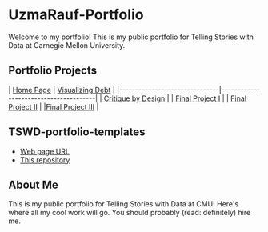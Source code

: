 # UzmaRauf-Portfolio

Welcome to my portfolio! This is my public portfolio for Telling Stories with Data at Carnegie Mellon University.

## Portfolio Projects



| [Home Page](#home-page)       |
[Visualizing Debt](#visualizing-debt) |
|-------------------------------|---------------------------------------|
| [Critique by Design](#critique-by-design) |
| [Final Project I](#final-project-i)   |
| [Final Project II](#final-project-ii) |
|[Final Project III](#final-project-iii) |

## TSWD-portfolio-templates

- [Web page URL](#)
- [This repository](#)

## About Me

This is my public portfolio for Telling Stories with Data at CMU! Here's where all my cool work will go. You should probably (read: definitely) hire me.

